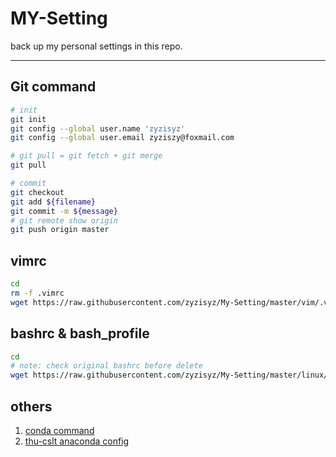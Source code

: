 # MY-Setting

back up my personal settings in this repo.

---

## Git command

```bash
# init
git init
git config --global user.name 'zyzisyz'
git config --global user.email zyziszy@foxmail.com

# git pull = git fetch + git merge
git pull

# commit
git checkout
git add ${filename}
git commit -m ${message}
# git remote show origin
git push origin master
```

## vimrc

```bash
cd
rm -f .vimrc
wget https://raw.githubusercontent.com/zyzisyz/My-Setting/master/vim/.vimrc
```

## bashrc & bash_profile

```bash
cd
# note: check original bashrc before delete
wget https://raw.githubusercontent.com/zyzisyz/My-Setting/master/linux/.bashrc
```

## others

1. [conda command](https://raw.githubusercontent.com/zyzisyz/My-Setting/master/conda/conda_config.sh)
2. [thu-cslt anaconda config](https://raw.githubusercontent.com/zyzisyz/My-Setting/master/conda/cslt-bashrc)
